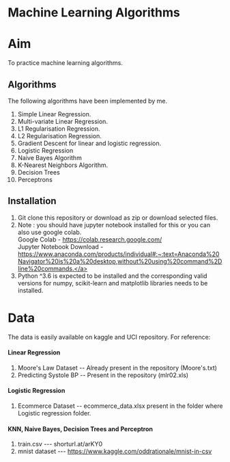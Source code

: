 # Machine Learning Algorithms

# Aim
To practice machine learning algorithms.

## Algorithms
The following algorithms have been implemented by me.
 1. Simple Linear Regression.
 2. Multi-variate Linear Regression.
 3. L1 Regularisation Regression.
 4.  L2 Regularisation Regression.
 5. Gradient Descent for linear and logistic regression.
 6. Logistic Regression
 7. Naive Bayes Algorithm
 8. K-Nearest Neighbors Algorithm.
 9. Decision Trees
 10. Perceptrons

## Installation

 1. Git clone this repository or download as zip or download selected files.
 2. Note : you should have jupyter notebook installed for this or you can also use google colab.<br>
	 <span>Google Colab - <a>https://colab.research.google.com/</a></span><br>
	 <span>Jupyter Notebook Download - <a>https://www.anaconda.com/products/individual#:~:text=Anaconda%20Navigator%20is%20a%20desktop,without%20using%20command%2Dline%20commands.</a></span>
 3. Python ^3.6 is expected to be installed and the corresponding valid versions for numpy, scikit-learn and matplotlib libraries needs to be installed.
 
# Data
The data is easily available on kaggle and UCI repository. For reference:
#### Linear Regression
1. Moore's Law Dataset -- Already present in the repository (Moore's.txt)
2. Predicting Systole BP -- Present in the repository (mlr02.xls)

#### Logistic Regression
1. Ecommerce Dataset -- ecommerce_data.xlsx present in the folder where Logistic regression folder.


#### KNN, Naive Bayes, Decision Trees and Perceptron
1. train.csv --- shorturl.at/arKY0
2. mnist dataset --- https://www.kaggle.com/oddrationale/mnist-in-csv
